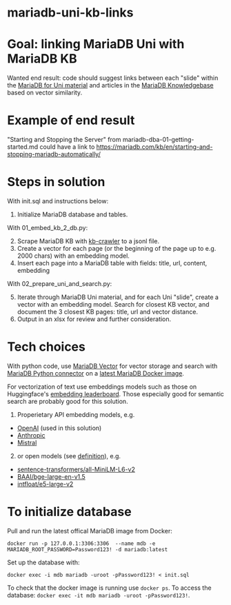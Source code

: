 # mariadb-uni-kb-links

# Goal: linking MariaDB Uni with MariaDB KB
Wanted end result: code should suggest links between each "slide" within the [MariaDB for Uni material](https://github.com/mariadb/mariadb-for-universities) and articles in the [MariaDB Knowledgebase](https://mariadb.com/kb/en/) based on vector similarity.

# Example of end result
"Starting and Stopping the Server" from mariadb-dba-01-getting-started.md	could have a link to https://mariadb.com/kb/en/starting-and-stopping-mariadb-automatically/

# Steps in solution

With init.sql and instructions below:

1. Initialize MariaDB database and tables.

With 01_embed_kb_2_db.py:

2. Scrape MariaDB KB with [kb-crawler](https://github.com/cvicentiu/kb-crawler) to a jsonl file. 
3. Create a vector for each page (or the beginning of the page up to e.g. 2000 chars) with an embedding model. 
4. Insert each page into a  MariaDB table with fields: title, url, content, embedding

With 02_prepare_uni_and_search.py:

5. Iterate through MariaDB Uni material, and for each Uni "slide", create a vector with an embedding model. Search for closest KB vector, and document the 3 closest KB pages: title, url and vector distance.
6. Output in an xlsx for review and further consideration.

# Tech choices 

With python code, use [MariaDB Vector](https://mariadb.com/kb/en/vector-overview/) for vector storage and search with [MariaDB Python connector](https://pypi.org/project/mariadb/) on a [latest MariaDB Docker image](https://hub.docker.com/_/mariadb). 

For vectorization of text use embeddings models such as those on Huggingface's [embedding leaderboard](https://huggingface.co/spaces/mteb/leaderboard). Those especially good for semantic search are probably good for this solution.
1. Properietary API embedding models, e.g. 
- [OpenAI](https://platform.openai.com/docs/guides/embeddings) (used in this solution)
- [Anthropic](https://docs.anthropic.com/en/docs/build-with-claude/embeddings)
- [Mistral](https://docs.mistral.ai/capabilities/embeddings/)
2. or open models (see [definition](https://opensource.org/ai)), e.g.
- [sentence-transformers/all-MiniLM-L6-v2](https://huggingface.co/sentence-transformers/all-MiniLM-L6-v2)
- [BAAI/bge-large-en-v1.5](https://huggingface.co/BAAI/bge-large-en-v1.5)
- [intfloat/e5-large-v2](https://huggingface.co/intfloat/e5-large-v2)


# To initialize database

Pull and run the latest offical MariaDB image from Docker:
```
docker run -p 127.0.0.1:3306:3306  --name mdb -e MARIADB_ROOT_PASSWORD=Password123! -d mariadb:latest
```

Set up the database with:
```
docker exec -i mdb mariadb -uroot -pPassword123! < init.sql
```

To check that the docker image is running use ```docker ps```. To access the database: ```docker exec -it mdb mariadb -uroot -pPassword123!```.

